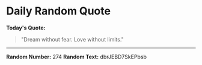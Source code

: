 # Daily Random Quote

**Today's Quote:**
> "Dream without fear. Love without limits."

---

**Random Number:** 274
**Random Text:** dbrJEBD7SkEPbsb
